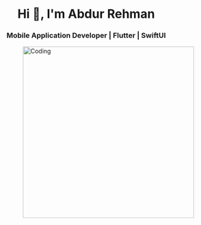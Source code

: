 
<h1 align="center">Hi 👋, I'm Abdur Rehman</h1>
<h3 align="center">Mobile Application Developer | Flutter | SwiftUI</h3>

<img align="right" alt="Coding" width="400" src="https://cdn.dribbble.com/users/[1162077/screenshots/3848914/programmer.gif">

